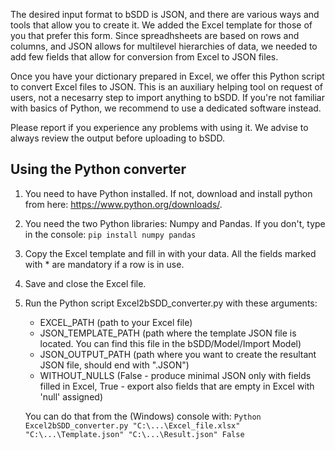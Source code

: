 The desired input format to bSDD is JSON, and there are various ways and tools that allow you to create it. We added the Excel template for those of you that prefer this form. Since spreadhsheets are based on rows and columns, and JSON allows for multilevel hierarchies of data, we needed to add few fields that allow for conversion from Excel to JSON files.

Once you have your dictionary prepared in Excel, we offer this Python script to convert Excel files to JSON. This is an auxiliary helping tool on request of users, not a necesarry step to import anything to bSDD. If you're not familiar with basics of Python, we recommend to use a dedicated software instead. 

Please report if you experience any problems with using it. We advise to always review the output before uploading to bSDD.

## Using the Python converter

1. You need to have Python installed. If not, download and install python from here: https://www.python.org/downloads/.
2. You need the two Python libraries: Numpy and Pandas. If you don't, type in the console: `pip install numpy pandas`
4. Copy the Excel template and fill in with your data. All the fields marked with * are mandatory if a row is in use.
5. Save and close the Excel file.
6. Run the Python script Excel2bSDD_converter.py with these arguments:
    *  EXCEL_PATH (path to your Excel file)
    *  JSON_TEMPLATE_PATH (path where the template JSON file is located. You can find this file in the bSDD/Model/Import Model)
    *  JSON_OUTPUT_PATH (path where you want to create the resultant JSON file, should end with ".JSON")
    *  WITHOUT_NULLS (False - produce minimal JSON only with fields filled in Excel, True - export also fields that are empty in Excel with 'null' assigned)  
   
    You can do that from the (Windows) console with:
    ```Python Excel2bSDD_converter.py "C:\...\Excel_file.xlsx" "C:\...\Template.json" "C:\...\Result.json" False```
